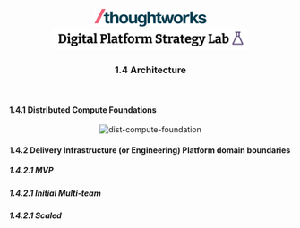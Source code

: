 <div align="center">
	<p>
		<img alt="Thoughtworks Logo" src="https://raw.githubusercontent.com/ThoughtWorks-DPS/static/master/thoughtworks_flamingo_wave.png?sanitize=true" width=200 />
    <br />
		<img alt="DPS Title" src="https://raw.githubusercontent.com/ThoughtWorks-DPS/static/master/dps_lab_title.png?sanitize=true" width=350/>
	</p>
  <h3>1.4 Architecture</h3>
</div>
<br />

#### 1.4.1 Distributed Compute Foundations

<div align="center">
		<img alt="dist-compute-foundation" src="https://raw.githubusercontent.com/ThoughtWorks-DPS/lab-documentation/img/distributed_compute_foundation.png?sanitize=true" width=350/>
</div>

#### 1.4.2 Delivery Infrastructure (or Engineering) Platform domain boundaries

##### 1.4.2.1 MVP

##### 1.4.2.1 Initial Multi-team

##### 1.4.2.1 Scaled
